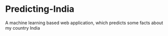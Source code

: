 # Predicting-India
A machine learning based web application, which predicts some facts about my country India
